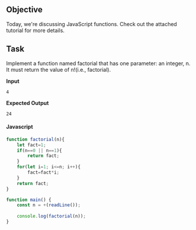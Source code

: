 ## Objective

Today, we're discussing JavaScript functions. Check out the attached tutorial for more details.

## Task

Implement a function named factorial that has one parameter: an integer, n. It must return the value of n!(i.e.,  factorial).

**Input**
```
4
```

**Expected Output**
```
24
```

#### Javascript

```javascript
function factorial(n){ 
    let fact=1;    
    if(n==0 || n==1){
        return fact;
    }  
    for(let i=1; i<=n; i++){
        fact=fact*i;
    } 
    return fact;
}

function main() {
    const n = +(readLine());
    
    console.log(factorial(n));
}
```

